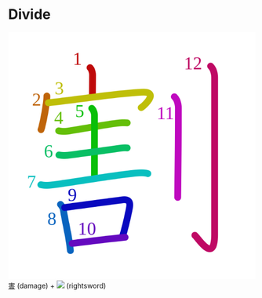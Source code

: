 # Divide
![5272](Kanji/kanji-colorize/5272.svg)
[害](Kanji/kanji-dict/害.md) (damage) + ![](http://www.kanjidamage.com/assets/radsmall/swordright-551f3a37f33610f458edb9494c647afe8490103239e76d8d62616010ab7a9759.jpg) (rightsword)